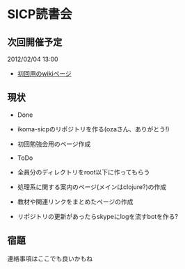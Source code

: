 #  SICP読書会

## 次回開催予定
2012/02/04 13:00

* [初回用のwikiページ](https://github.com/sicp/ikoma-sicp/wiki/20120204)

## 現状
* Done
 * ikoma-sicpのリポジトリを作る(ozaさん、ありがとう!)
 * 初回勉強会用のページ作成

* ToDo
 * 全員分のディレクトリをroot以下に作ってもらう
 * 処理系に関する案内のページ(メインはclojure?)の作成
 * 教材や関連リンクをまとめたページの作成
 * リポジトリの更新があったらskypeにlogを流すbotを作る?

## 宿題

連絡事項はここでも良いかもね
